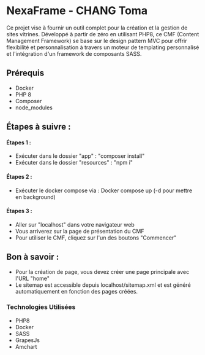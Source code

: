# NexaFrame - CHANG Toma

Ce projet vise à fournir un outil complet pour la création et la gestion de sites vitrines. 
Développé à partir de zéro en utilisant PHP8, ce CMF (Content Management Framework) se base sur le design pattern MVC pour offrir flexibilité et personnalisation à travers un moteur de templating personnalisé et l'intégration d'un framework de composants SASS.

## Prérequis
- Docker
- PHP 8
- Composer
- node_modules

## Étapes à suivre :

#### Étapes 1 :
- Exécuter dans le dossier "app" : "composer install"
- Exécuter dans le dossier "resources" : "npm i"

#### Étapes 2 :
- Exécuter le docker compose via : Docker compose up (-d pour mettre en background)

#### Étapes 3 :
- Aller sur "localhost" dans votre navigateur web
- Vous arriverez sur la page de présentation du CMF
- Pour utiliser le CMF, cliquez sur l'un des boutons "Commencer"

## Bon à savoir :
- Pour la création de page, vous devez créer une page principale avec l'URL "home"
- Le sitemap est accessible depuis localhost/sitemap.xml et est généré automatiquement en fonction des pages créées.
  
### Technologies Utilisées
 
- PHP8
- Docker
- SASS
- GrapesJs
- Amchart
